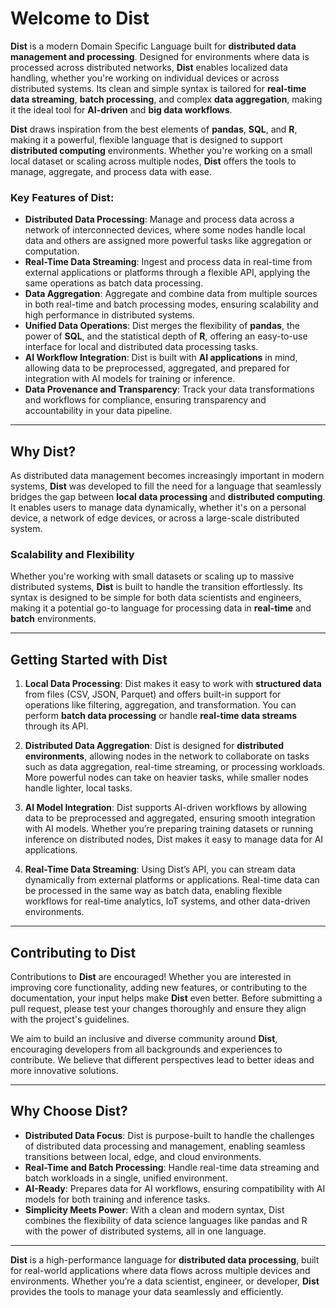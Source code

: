 # **Welcome to Dist**

**Dist** is a modern Domain Specific Language built for **distributed data management and processing**. Designed for environments where data is processed across distributed networks, **Dist** enables localized data handling, whether you're working on individual devices or across distributed systems. Its clean and simple syntax is tailored for **real-time data streaming**, **batch processing**, and complex **data aggregation**, making it the ideal tool for **AI-driven** and **big data workflows**.

**Dist** draws inspiration from the best elements of **pandas**, **SQL**, and **R**, making it a powerful, flexible language that is designed to support **distributed computing** environments. Whether you're working on a small local dataset or scaling across multiple nodes, **Dist** offers the tools to manage, aggregate, and process data with ease.

### **Key Features of Dist**:
- **Distributed Data Processing**: Manage and process data across a network of interconnected devices, where some nodes handle local data and others are assigned more powerful tasks like aggregation or computation.
- **Real-Time Data Streaming**: Ingest and process data in real-time from external applications or platforms through a flexible API, applying the same operations as batch data processing.
- **Data Aggregation**: Aggregate and combine data from multiple sources in both real-time and batch processing modes, ensuring scalability and high performance in distributed systems.
- **Unified Data Operations**: Dist merges the flexibility of **pandas**, the power of **SQL**, and the statistical depth of **R**, offering an easy-to-use interface for local and distributed data processing tasks.
- **AI Workflow Integration**: Dist is built with **AI applications** in mind, allowing data to be preprocessed, aggregated, and prepared for integration with AI models for training or inference.
- **Data Provenance and Transparency**: Track your data transformations and workflows for compliance, ensuring transparency and accountability in your data pipeline.

---

## **Why Dist?**

As distributed data management becomes increasingly important in modern systems, **Dist** was developed to fill the need for a language that seamlessly bridges the gap between **local data processing** and **distributed computing**. It enables users to manage data dynamically, whether it's on a personal device, a network of edge devices, or across a large-scale distributed system.

### **Scalability and Flexibility**
Whether you're working with small datasets or scaling up to massive distributed systems, **Dist** is built to handle the transition effortlessly. Its syntax is designed to be simple for both data scientists and engineers, making it a potential go-to language for processing data in **real-time** and **batch** environments.

---

## **Getting Started with Dist**

1. **Local Data Processing**:
   Dist makes it easy to work with **structured data** from files (CSV, JSON, Parquet) and offers built-in support for operations like filtering, aggregation, and transformation. You can perform **batch data processing** or handle **real-time data streams** through its API.

2. **Distributed Data Aggregation**:
   Dist is designed for **distributed environments**, allowing nodes in the network to collaborate on tasks such as data aggregation, real-time streaming, or processing workloads. More powerful nodes can take on heavier tasks, while smaller nodes handle lighter, local tasks.

3. **AI Model Integration**:
   Dist supports AI-driven workflows by allowing data to be preprocessed and aggregated, ensuring smooth integration with AI models. Whether you’re preparing training datasets or running inference on distributed nodes, Dist makes it easy to manage data for AI applications.

4. **Real-Time Data Streaming**:
   Using Dist’s API, you can stream data dynamically from external platforms or applications. Real-time data can be processed in the same way as batch data, enabling flexible workflows for real-time analytics, IoT systems, and other data-driven environments.

---

## **Contributing to Dist**

Contributions to **Dist** are encouraged! Whether you are interested in improving core functionality, adding new features, or contributing to the documentation, your input helps make **Dist** even better. Before submitting a pull request, please test your changes thoroughly and ensure they align with the project's guidelines.

We aim to build an inclusive and diverse community around **Dist**, encouraging developers from all backgrounds and experiences to contribute. We believe that different perspectives lead to better ideas and more innovative solutions.

---

## **Why Choose Dist?**
- **Distributed Data Focus**: Dist is purpose-built to handle the challenges of distributed data processing and management, enabling seamless transitions between local, edge, and cloud environments.
- **Real-Time and Batch Processing**: Handle real-time data streaming and batch workloads in a single, unified environment.
- **AI-Ready**: Prepares data for AI workflows, ensuring compatibility with AI models for both training and inference tasks.
- **Simplicity Meets Power**: With a clean and modern syntax, Dist combines the flexibility of data science languages like pandas and R with the power of distributed systems, all in one language.

---

**Dist** is a high-performance language for **distributed data processing**, built for real-world applications where data flows across multiple devices and environments. Whether you’re a data scientist, engineer, or developer, **Dist** provides the tools to manage your data seamlessly and efficiently.

